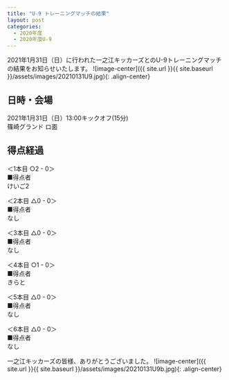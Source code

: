 ```yaml
---
title: "U-9 トレーニングマッチの結果"
layout: post
categories:
  - 2020年度
  - 2020年度U-9
---
```


2021年1月31日（日）に行われた一之江キッカーズとのU-9トレーニングマッチの結果をお知らせいたします。
![image-center]({{ site.url }}{{ site.baseurl }}/assets/images/20210131U9.jpg){: .align-center}

## 日時・会場

2021年1月31日（日）13:00キックオフ(15分)<br>
篠崎グランド ロ面

## 得点経過

＜1本目 ○2 - 0＞<br>
■得点者<br>
けいご2

＜2本目 △0 - 0＞<br>
■得点者<br>
なし

＜3本目 △0 - 0＞<br>
■得点者<br>
なし

＜4本目 ○1 - 0＞<br>
■得点者<br>
きらと

＜5本目 △0 - 0＞<br>
■得点者<br>
なし

＜6本目 △0 - 0＞<br>
■得点者<br>
なし





一之江キッカーズの皆様、ありがとうございました。
![image-center]({{ site.url }}{{ site.baseurl }}/assets/images/20210131U9b.jpg){: .align-center}
